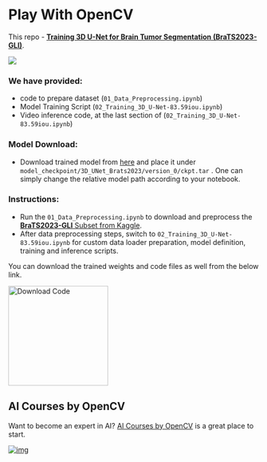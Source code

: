 # Play With OpenCV

This repo  - **[Training 3D U-Net for Brain Tumor Segmentation (BraTS2023-GLI)](https://learnopencv.com/3d-u-net-brats/)**.

<img src="readme_images/Feature.gif">


### We have provided:
* code to prepare dataset (`01_Data_Preprocessing.ipynb`)
* Model Training Script (`02_Training_3D_U-Net-83.59iou.ipynb`)
* Video inference code, at the last section of (`02_Training_3D_U-Net-83.59iou.ipynb`)

### Model Download:
- Download trained model from [here](https://www.dropbox.com/scl/fi/in1mx0t674d71bttw5b0p/3D_U-Net_BraTS_ckpt.tar?rlkey=eac3nha5rkyy1fpziifxv2kfq&st=aklryvmc&dl=1) and place it under `model_checkpoint/3D_UNet_Brats2023/version_0/ckpt.tar` . One can simply change the relative model path according to your notebook.

### Instructions:

- Run the `01_Data_Preprocessing.ipynb` to download and preprocess the [**BraTS2023-GLI** Subset from Kaggle](https://www.kaggle.com/datasets/aiocta/brats2023-part-1).
- After data preprocessing steps, switch to `02_Training_3D_U-Net-83.59iou.ipynb` for custom data loader preparation, model definition, training and inference scripts.

You can download the trained weights and code files as well from the below link.

[<img src="https://learnopencv.com/wp-content/uploads/2022/07/download-button-e1657285155454.png" alt="Download Code" width="200">](https://www.dropbox.com/scl/fo/vm8b1ka80wcspnd7wgmf5/ACUK7u6YoqRNjXtx5B9Fct4?rlkey=k1kqqjqemczem3z74k8uxl7ip&st=nkpkkqr1&dl=1)

## AI Courses by OpenCV

Want to become an expert in AI? [AI Courses by OpenCV](https://opencv.org/courses/) is a great place to start.

[![img](https://learnopencv.com/wp-content/uploads/2023/01/AI-Courses-By-OpenCV-Github.png)](https://opencv.org/courses/)
